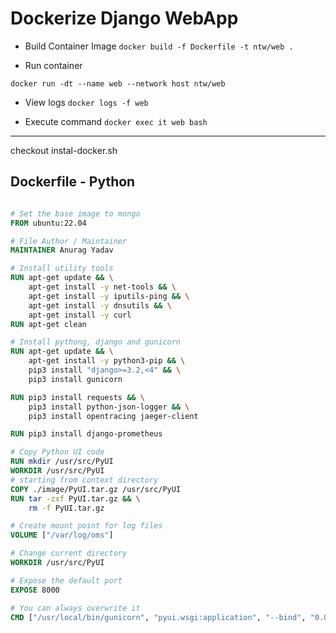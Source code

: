 # Dockerize Django WebApp

- Build Container Image
`docker build -f Dockerfile -t ntw/web .`

- Run container
```
docker run -dt --name web --network host ntw/web
```

- View logs
`docker logs -f web`

- Execute  command
`docker exec it web bash`


---

checkout 
instal-docker.sh



## Dockerfile - Python

```Dockerfile

# Set the base image to mongo
FROM ubuntu:22.04

# File Author / Maintainer
MAINTAINER Anurag Yadav

# Install utility tools
RUN apt-get update && \
    apt-get install -y net-tools && \
    apt-get install -y iputils-ping && \
    apt-get install -y dnsutils && \
    apt-get install -y curl
RUN apt-get clean

# Install pythong, django and gunicorn
RUN apt-get update && \
    apt-get install -y python3-pip && \
    pip3 install "django>=3.2,<4" && \
    pip3 install gunicorn

RUN pip3 install requests && \
    pip3 install python-json-logger && \
    pip3 install opentracing jaeger-client

RUN pip3 install django-prometheus

# Copy Python UI code
RUN mkdir /usr/src/PyUI
WORKDIR /usr/src/PyUI
# starting from context directory
COPY ./image/PyUI.tar.gz /usr/src/PyUI
RUN tar -zxf PyUI.tar.gz && \
    rm -f PyUI.tar.gz

# Create mount point for log files
VOLUME ["/var/log/oms"]

# Change current directory
WORKDIR /usr/src/PyUI

# Expose the default port
EXPOSE 8000

# You can always overwrite it 
CMD ["/usr/local/bin/gunicorn", "pyui.wsgi:application", "--bind", "0.0.0.0:8000", "--workers", "3"]

```
